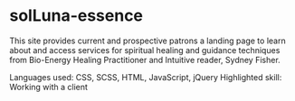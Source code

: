 # solLuna-essence
This site provides current and prospective patrons a landing page to learn about and access services for spiritual healing and guidance 
techniques from Bio-Energy Healing Practitioner and Intuitive reader, Sydney Fisher.

Languages used: CSS, SCSS, HTML, JavaScript, jQuery
Highlighted skill: Working with a client
